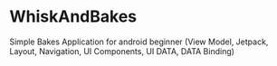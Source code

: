 # WhiskAndBakes
Simple Bakes Application for android beginner (View Model, Jetpack, Layout, Navigation, UI Components, UI DATA, DATA Binding)
